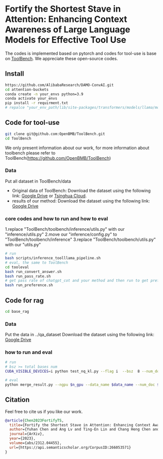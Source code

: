 # Fortify the Shortest Stave in Attention: Enhancing Context Awareness of Large Language Models for Effective Tool Use

The codes is implemented based on pytorch and codes for tool-use is base on [ToolBench](https://github.com/OpenBMB/ToolBench). We appreciate these open-source codes.

## Install
```bash
https://github.com/AlibabaResearch/DAMO-ConvAI.git
cd attention-buckets
conda create -n your_envs python=3.9
conda activate your_envs
pip install -r requirment.txt
# repalce "your_env_path/lib/site-packages/transformers/models/llama/modeling-llama.py" with our 'modeling-llama.py'
```
## Code for tool-use 
```bash
git clone git@github.com:OpenBMB/ToolBench.git
cd ToolBench
```
We only present information about our work, for more information about toolbench please refer to ToolBench(https://github.com/OpenBMB/ToolBench)

### Data 
Put all dataset in ToolBench/data
- Original data of ToolBench: Download the dataset using the following link: [Google Drive](https://drive.google.com/drive/folders/1yBUQ732mPu-KclJnuQELEhtKakdXFc3J) or [Tsinghua Cloud](https://cloud.tsinghua.edu.cn/f/c9e50625743b40bfbe10/). 
- results of our method:  Download the dataset using the following link: [Google Drive](#tag)


### core codes and how to run and how to eval
1.replace "ToolBench/toolbench/inference/utils.py" with our "inference/utils.py"
2.move our "inference/config.py" to "ToolBench/toolbench/inference"
3.replace "ToolBench/toolbench/utils.py" with our "utils.py"
```bash
# run
bash scripts/inference_toolllama_pipeline.sh
# eval, the same to ToolBench
cd tooleval
bash run_convert_answer.sh
bash run_pass_rate.sh
# get pass rate of chatgpt_cot and your method and then run to get preference.
bash run_preference.sh 
```

## Code for rag
```bash
cd base_rag
```
### Data
Put the data in ../qa_dataset
Download the dataset using the following link: [Google Drive](#tag)

### how to run and eval
```bash
# run
# bsz >= total bases num
CUDA_VISIBLE_DEVICES=i python test_nq_kl.py --flag i  --bsz  8 --num_doc $num_doc --ngpu $n_gpu --data_name $data_name

# eval
python merge_result.py --ngpu $n_gpu --data_name $data_name --num_doc $num_doc
```


## Citation
Feel free to cite us if you like our work.
```bibtex
@article{Chen2023FortifyTS,
  title={Fortify the Shortest Stave in Attention: Enhancing Context Awareness of Large Language Models for Effective Tool Use},
  author={Yuhan Chen and Ang Lv and Ting-En Lin and Chang Heng Chen and Yuchuan Wu and Fei Huang and Yongbin Li and Rui Yan},
  journal={ArXiv},
  year={2023},
  volume={abs/2312.04455},
  url={https://api.semanticscholar.org/CorpusID:266053571}
}
```


